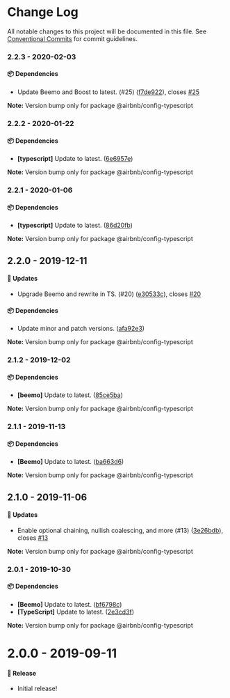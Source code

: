 # Change Log

All notable changes to this project will be documented in this file.
See [Conventional Commits](https://conventionalcommits.org) for commit guidelines.

### 2.2.3 - 2020-02-03

#### 📦 Dependencies

- Update Beemo and Boost to latest. (#25) ([f7de922](https://github.com/airbnb/nimbus/commit/f7de922)), closes [#25](https://github.com/airbnb/nimbus/issues/25)

**Note:** Version bump only for package @airbnb/config-typescript





### 2.2.2 - 2020-01-22

#### 📦 Dependencies

- **[typescript]** Update to latest. ([6e6957e](https://github.com/airbnb/nimbus/commit/6e6957e))

**Note:** Version bump only for package @airbnb/config-typescript





### 2.2.1 - 2020-01-06

#### 📦 Dependencies

- **[typescript]** Update to latest. ([86d20fb](https://github.com/airbnb/nimbus/commit/86d20fb))

**Note:** Version bump only for package @airbnb/config-typescript





## 2.2.0 - 2019-12-11

#### 🚀 Updates

- Upgrade Beemo and rewrite in TS. (#20) ([e30533c](https://github.com/airbnb/nimbus/commit/e30533c)), closes [#20](https://github.com/airbnb/nimbus/issues/20)

#### 📦 Dependencies

- Update minor and patch versions. ([afa92e3](https://github.com/airbnb/nimbus/commit/afa92e3))

**Note:** Version bump only for package @airbnb/config-typescript





### 2.1.2 - 2019-12-02

#### 📦 Dependencies

- **[beemo]** Update to latest. ([85ce5ba](https://github.com/airbnb/nimbus/commit/85ce5ba))

**Note:** Version bump only for package @airbnb/config-typescript





### 2.1.1 - 2019-11-13

#### 📦 Dependencies

- **[Beemo]** Update to latest. ([ba663d6](https://github.com/airbnb/nimbus/commit/ba663d6))

**Note:** Version bump only for package @airbnb/config-typescript





## 2.1.0 - 2019-11-06

#### 🚀 Updates

- Enable optional chaining, nullish coalescing, and more (#13) ([3e26bdb](https://github.com/airbnb/nimbus/commit/3e26bdb)), closes [#13](https://github.com/airbnb/nimbus/issues/13)

**Note:** Version bump only for package @airbnb/config-typescript





### 2.0.1 - 2019-10-30

#### 📦 Dependencies

- **[Beemo]** Update to latest. ([bf6798c](https://github.com/airbnb/nimbus/commit/bf6798c))
- **[TypeScript]** Update to latest. ([2e3cd3f](https://github.com/airbnb/nimbus/commit/2e3cd3f))

**Note:** Version bump only for package @airbnb/config-typescript





# 2.0.0 - 2019-09-11

#### 🎉 Release

- Initial release!
